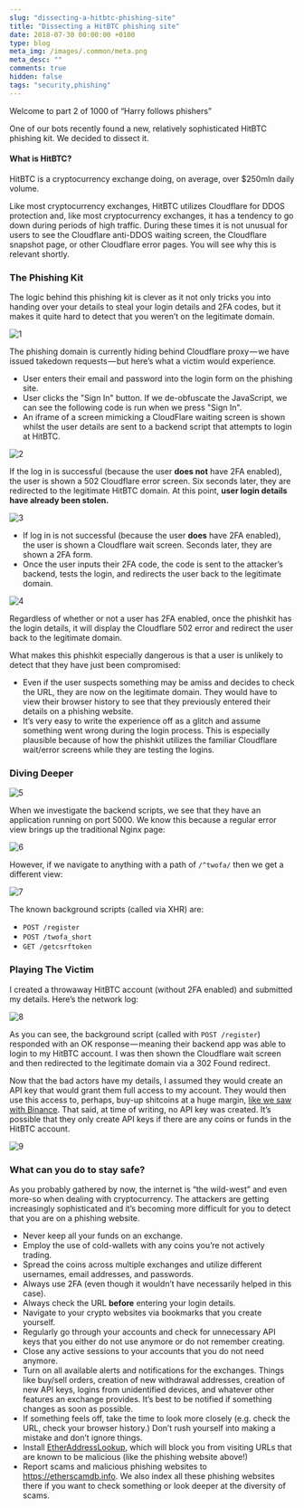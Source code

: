 ```yaml
---
slug: "dissecting-a-hitbtc-phishing-site"
title: "Dissecting a HitBTC phishing site"
date: 2018-07-30 00:00:00 +0100
type: blog
meta_img: /images/.common/meta.png
meta_desc: ""
comments: true
hidden: false
tags: "security,phishing"
---
```


Welcome to part 2 of 1000 of “Harry follows phishers”

One of our bots recently found a new, relatively sophisticated HitBTC phishing kit. We decided to dissect it.

#### What is HitBTC?

HitBTC is a cryptocurrency exchange doing, on average, over $250mln daily volume.

Like most cryptocurrency exchanges, HitBTC utilizes Cloudflare for DDOS protection and, like most cryptocurrency exchanges, it has a tendency to go down during periods of high traffic. During these times it is not unusual for users to see the Cloudflare anti-DDOS waiting screen, the Cloudflare snapshot page, or other Cloudflare error pages. You will see why this is relevant shortly.

### The Phishing Kit

The logic behind this phishing kit is clever as it not only tricks you into handing over your details to steal your login details and 2FA codes, but it makes it quite hard to detect that you weren’t on the legitimate domain.

![1](./images/dissecting-a-hitbtc-phishing-site/1.png)

The phishing domain is currently hiding behind Cloudflare proxy — we have issued takedown requests — but here’s what a victim would experience.

* User enters their email and password into the login form on the phishing site.
* User clicks the "Sign In" button. If we de-obfuscate the JavaScript, we can see the following code is run when we press "Sign In".
* An iframe of a screen mimicking a CloudFlare waiting screen is shown whilst the user details are sent to a backend script that attempts to login at HitBTC.

![2](./images/dissecting-a-hitbtc-phishing-site/2.png)

If the log in is successful (because the user **does not** have 2FA enabled), the user is shown a 502 Cloudflare error screen. Six seconds later, they are redirected to the legitimate HitBTC domain. At this point, **user login details have already been stolen.**

![3](./images/dissecting-a-hitbtc-phishing-site/3.png)

* If log in is not successful (because the user **does** have 2FA enabled), the user is shown a Cloudflare wait screen. Seconds later, they are shown a 2FA form.
* Once the user inputs their 2FA code, the code is sent to the attacker’s backend, tests the login, and redirects the user back to the legitimate domain.

![4](./images/dissecting-a-hitbtc-phishing-site/4.png)

Regardless of whether or not a user has 2FA enabled, once the phishkit has the login details, it will display the Cloudflare 502 error and redirect the user back to the legitimate domain.

What makes this phishkit especially dangerous is that a user is unlikely to detect that they have just been compromised:

* Even if the user suspects something may be amiss and decides to check the URL, they are now on the legitimate domain. They would have to view their browser history to see that they previously entered their details on a phishing website.
* It’s very easy to write the experience off as a glitch and assume something went wrong during the login process. This is especially plausible because of how the phishkit utilizes the familiar Cloudflare wait/error screens while they are testing the logins.

### Diving Deeper

![5](./images/dissecting-a-hitbtc-phishing-site/5.png)

When we investigate the backend scripts, we see that they have an application running on port 5000. We know this because a regular error view brings up the traditional Nginx page:

![6](./images/dissecting-a-hitbtc-phishing-site/6.png)

However, if we navigate to anything with a path of `/^twofa/` then we get a different view:

![7](./images/dissecting-a-hitbtc-phishing-site/7.png)

The known background scripts (called via XHR) are:
* `POST /register`
* `POST /twofa_short`
* `GET /getcsrftoken`

### Playing The Victim

I created a throwaway HitBTC account (without 2FA enabled) and submitted my details. Here’s the network log:

![8](./images/dissecting-a-hitbtc-phishing-site/8.png)

As you can see, the background script (called with `POST /register`) responded with an OK response — meaning their backend app was able to login to my HitBTC account. I was then shown the Cloudflare wait screen and then redirected to the legitimate domain via a 302 Found redirect.

Now that the bad actors have my details, I assumed they would create an API key that would grant them full access to my account. They would then use this access to, perhaps, buy-up shitcoins at a huge margin, [like we saw with Binance](https://www.reddit.com/r/BinanceExchange/comments/82pj5p/please_read_regarding_unauthorized_market_sells/). That said, at time of writing, no API key was created. It’s possible that they only create API keys if there are any coins or funds in the HitBTC account.

![9](./images/dissecting-a-hitbtc-phishing-site/9.png)

### What can you do to stay safe?

As you probably gathered by now, the internet is “the wild-west” and even more-so when dealing with cryptocurrency. The attackers are getting increasingly sophisticated and it’s becoming more difficult for you to detect that you are on a phishing website.

* Never keep all your funds on an exchange.
* Employ the use of cold-wallets with any coins you’re not actively trading.
* Spread the coins across multiple exchanges and utilize different usernames, email addresses, and passwords.
* Always use 2FA (even though it wouldn’t have necessarily helped in this case).
* Always check the URL **before** entering your login details.
* Navigate to your crypto websites via bookmarks that you create yourself.
* Regularly go through your accounts and check for unnecessary API keys that you either do not use anymore or do not remember creating.
* Close any active sessions to your accounts that you do not need anymore.
* Turn on all available alerts and notifications for the exchanges. Things like buy/sell orders, creation of new withdrawal addresses, creation of new API keys, logins from unidentified devices, and whatever other features an exchange provides. It’s best to be notified if something changes as soon as possible.
* If something feels off, take the time to look more closely (e.g. check the URL, check your browser history.) Don’t rush yourself into making a mistake and don’t ignore things.
* Install [EtherAddressLookup](https://chrome.google.com/webstore/detail/etheraddresslookup/pdknmigbbbhmllnmgdfalmedcmcefdfn), which will block you from visiting URLs that are known to be malicious (like the phishing website above!)
* Report scams and malicious phishing websites to https://etherscamdb.info. We also index all these phishing websites there if you want to check something or look deeper at the diversity of scams.
